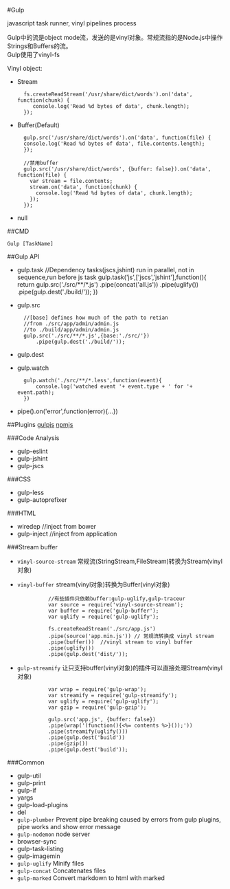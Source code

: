 #Gulp

javascript task runner, vinyl pipelines process

Gulp中的流是object mode流，发送的是vinyl对象。常规流指的是Node.js中操作Strings和Buffers的流。  
Gulp使用了vinyl-fs

Vinyl object:
+ Stream

        fs.createReadStream('/usr/share/dict/words').on('data', function(chunk) {  
           console.log('Read %d bytes of data', chunk.length);
        });

+ Buffer(Default)

        gulp.src('/usr/share/dict/words').on('data', function(file) {  
        console.log('Read %d bytes of data', file.contents.length);
        });
        
        //禁用buffer     
        gulp.src('/usr/share/dict/words', {buffer: false}).on('data', function(file) {  
          var stream = file.contents;
          stream.on('data', function(chunk) {
            console.log('Read %d bytes of data', chunk.length);
          });
        });       

+ null

##CMD

`Gulp [TaskName]`

##Gulp API

+ gulp.task
        //Dependency tasks(jscs,jshint) run in parallel, not in sequence,run before js task
        gulp.task('js',['jscs','jshint'],function(){
            return gulp.src('./src/**/*.js')
                    .pipe(concat('all.js'))
                    .pipe(uglify())
                    .pipe(gulp.dest('./build/'));
        })

+ gulp.src

        //[base] defines how much of the path to retian  
        //from ./src/app/admin/admin.js   
        //to ./build/app/admin/admin.js
        gulp.src('./src/**/*.js',{base:'./src/'})
            .pipe(gulp.dest('./build/'));

+ gulp.dest
+ gulp.watch

        gulp.watch('./src/**/*.less',function(event){
            console.log('watched event '+ event.type + ' for '+ event.path);
        })
+ pipe().on('error',function(error){...})
    
##Plugins
[gulpjs](http://gulpjs.com/plugins/)
[npmjs](https://www.npmjs.com/)


###Code Analysis

+ gulp-eslint
+ gulp-jshint
+ gulp-jscs

###CSS

+ gulp-less
+ gulp-autoprefixer

###HTML

+ wiredep   //inject from bower
+ gulp-inject //inject from application

###Stream buffer

+ `vinyl-source-stream` 常规流(StringStream,FileStream)转换为Stream(vinyl对象)  
 
+ `vinyl-buffer` stream(vinyl对象)转换为Buffer(vinyl对象)   

                //有些插件只依赖buffer:gulp-uglify,gulp-traceur
                var source = require('vinyl-source-stream');  
                var buffer = require('gulp-buffer');  
                var uglify = require('gulp-uglify');

                fs.createReadStream('./src/app.js')  
                .pipe(source('app.min.js')) // 常规流转换成 vinyl stream
                .pipe(buffer())  //vinyl stream to vinyl buffer
                .pipe(uglify())
                .pipe(gulp.dest('dist/'));

+ `gulp-streamify`  让只支持buffer(vinyl对象)的插件可以直接处理Stream(vinyl对象) 

                var wrap = require('gulp-wrap');  
                var streamify = require('gulp-streamify');  
                var uglify = require('gulp-uglify');  
                var gzip = require('gulp-gzip');

                gulp.src('app.js', {buffer: false})  
                .pipe(wrap('(function(){<%= contents %>}());'))
                .pipe(streamify(uglify()))
                .pipe(gulp.dest('build'))
                .pipe(gzip())
                .pipe(gulp.dest('build'));


###Common

+ gulp-util
+ gulp-print
+ gulp-if
+ yargs
+ gulp-load-plugins
+ del
+ `gulp-plumber` Prevent pipe breaking caused by errors from gulp plugins, pipe works and show error message
+ `gulp-nodemon` node server
+ browser-sync
+ gulp-task-listing
+ gulp-imagemin
+ `gulp-uglify`  Minify files
+ `gulp-concat` Concatenates files
+ `gulp-marked` Convert markdown to html with marked




